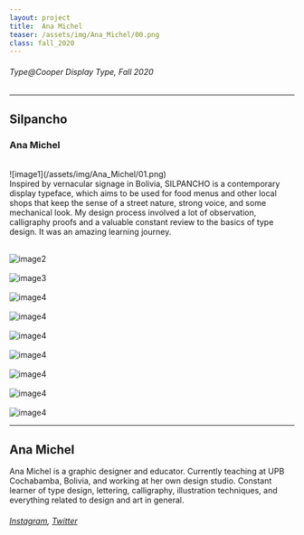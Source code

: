 ```yaml
---
layout: project
title:  Ana Michel
teaser: /assets/img/Ana_Michel/00.png
class: fall_2020
---
```

###### Type@Cooper Display Type, Fall 2020 ######
---
## Silpancho ##
### Ana Michel ###
<br>
![image1](/assets/img/Ana_Michel/01.png)
<br>
Inspired by vernacular signage in Bolivia, SILPANCHO is a contemporary display typeface, which aims to be used for food menus and other local shops that keep the sense of a street nature, strong voice, and some mechanical look. My design process involved a lot of observation, calligraphy proofs and a valuable constant review to the basics of type design. It was an amazing learning journey.
<br><br>

![image2](/assets/img/Ana_Michel/02.png)
<br><br>
![image3](/assets/img/Ana_Michel/03.png)
<br><br>
![image4](/assets/img/Ana_Michel/04.png)
<br><br>
![image4](/assets/img/Ana_Michel/05.png)
<br><br>
![image4](/assets/img/Ana_Michel/06.png)
<br><br>
![image4](/assets/img/Ana_Michel/07.png)
<br><br>
![image4](/assets/img/Ana_Michel/08.png)
<br><br>
![image4](/assets/img/Ana_Michel/09.png)
<br><br>
![image4](/assets/img/Ana_Michel/10.png)

---
## Ana Michel ##
Ana Michel is a graphic designer and educator. Currently teaching at UPB Cochabamba, Bolivia, and working at her own design studio. Constant learner of type design, lettering, calligraphy, illustration techniques, and everything related to design and art in general.
<br>
###### [Instagram](https://www.instagram.com/anamicheldesign/), [Twitter](https://twitter.com/AnaMich85101660/) ######
